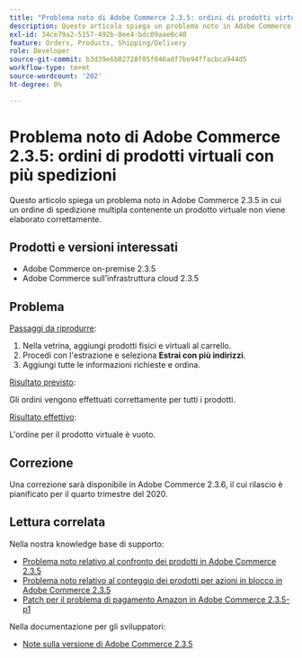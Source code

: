 ```yaml
---
title: "Problema noto di Adobe Commerce 2.3.5: ordini di prodotti virtuali con più spedizioni"
description: Questo articolo spiega un problema noto in Adobe Commerce 2.3.5 in cui un ordine di spedizione multipla contenente un prodotto virtuale non viene elaborato correttamente.
exl-id: 34ce79a2-5157-492b-8ee4-bdc09aae0c40
feature: Orders, Products, Shipping/Delivery
role: Developer
source-git-commit: b3d39e6b02728f05f046adf7be94ffacbca944d5
workflow-type: tm+mt
source-wordcount: '202'
ht-degree: 0%

---
```


# Problema noto di Adobe Commerce 2.3.5: ordini di prodotti virtuali con più spedizioni

Questo articolo spiega un problema noto in Adobe Commerce 2.3.5 in cui un ordine di spedizione multipla contenente un prodotto virtuale non viene elaborato correttamente.

## Prodotti e versioni interessati

* Adobe Commerce on-premise 2.3.5
* Adobe Commerce sull’infrastruttura cloud 2.3.5

## Problema

<u>Passaggi da riprodurre</u>:

1. Nella vetrina, aggiungi prodotti fisici e virtuali al carrello.
1. Procedi con l&#39;estrazione e seleziona **Estrai con più indirizzi**.
1. Aggiungi tutte le informazioni richieste e ordina.

<u>Risultato previsto</u>:

Gli ordini vengono effettuati correttamente per tutti i prodotti.

<u>Risultato effettivo</u>:

L&#39;ordine per il prodotto virtuale è vuoto.

## Correzione

Una correzione sarà disponibile in Adobe Commerce 2.3.6, il cui rilascio è pianificato per il quarto trimestre del 2020.

## Lettura correlata

Nella nostra knowledge base di supporto:

* [Problema noto relativo al confronto dei prodotti in Adobe Commerce 2.3.5](/help/troubleshooting/storefront/product-comparison-known-issue-in-magento-2-3-5.md)
* [Problema noto relativo al conteggio dei prodotti per azioni in blocco in Adobe Commerce 2.3.5](/help/troubleshooting/miscellaneous/bulk-action-product-count-known-issue-in-magento-2-3-5.md)
* [Patch per il problema di pagamento Amazon in Adobe Commerce 2.3.5-p1](/help/troubleshooting/payments/patch-for-amazon-pay-checkout-issue-in-magento-2-3-5-p1.md)

Nella documentazione per gli sviluppatori:

* [Note sulla versione di Adobe Commerce 2.3.5](https://commerce-docs.github.io/devdocs-archive/2.3/guides/v2.3/release-notes/release-notes-2-3-5-commerce.html#known-issues)
